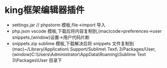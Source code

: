 # king框架编辑器插件
* settings.jar // phpstorm 模板,file->import 导入
* php.json vscode 模板,下载后将内容复制到,(mac)code>preferences->user snippets,(window)设置->用户代码片断
* snippets.zip sublime 模板,下载解决后将 snippets 文件复制到(mac)~/Library/Application\ Support/Sublime\ Text\ 3/Packages/User,(window)C:\Users\Administrator\AppData\Roaming\Sublime Text 3\Packages\User 目录下
